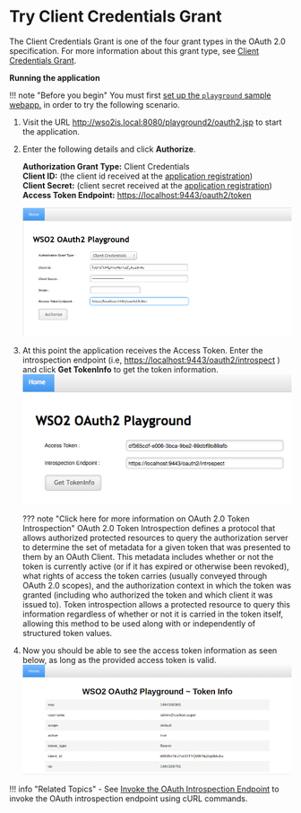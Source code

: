 # Try Client Credentials Grant

The Client Credentials Grant is one of the four grant types in the OAuth
2.0 specification. For more information about this grant type, see
[Client Credentials
Grant](../../learn/client-credentials-grant).

**Running the application**

!!! note "Before you begin" 
    You must first
    [set up the `playground` sample webapp.](../../learn/deploying-the-sample-app/#deploying-the-playground2-webapp)
    in order to try the following scenario.

1.  Visit the URL <http://wso2is.local:8080/playground2/oauth2.jsp> to
    start the application.
2.  Enter the following details and click **Authorize**.

    **Authorization Grant Type:** Client Credentials  
    **Client ID:** (the client id received at the [application
                                    registration](../../learn/deploying-the-sample-app/#configuring-the-service-provider_1))  
    **Client Secret:** (client secret received at the [application
                                    registration](../../learn/deploying-the-sample-app/#configuring-the-service-provider_1))  
    **Access Token Endpoint:** <https://localhost:9443/oauth2/token>

    ![client-credentials-grant](../assets/img/using-wso2-identity-server/client-credentials-grant.png) 

3.  At this point the application receives the Access Token. Enter the
    introspection endpoint (i.e,
    <https://localhost:9443/oauth2/introspect> ) and click **Get
    TokenInfo** to get the token information.  
    ![gettokeninfo](../assets/img/using-wso2-identity-server/gettokeninfo.png)

    ??? note "Click here for more information on OAuth 2.0 Token Introspection"
        OAuth 2.0 Token Introspection defines a protocol that allows
        authorized protected resources to query the authorization server to
        determine the set of metadata for a given token that was presented
        to them by an OAuth Client. This metadata includes whether or not
        the token is currently active (or if it has expired or otherwise
        been revoked), what rights of access the token carries (usually
        conveyed through OAuth 2.0 scopes), and the authorization context in
        which the token was granted (including who authorized the token and
        which client it was issued to). Token introspection allows a
        protected resource to query this information regardless of whether
        or not it is carried in the token itself, allowing this method to be
        used along with or independently of structured token values.

4.  Now you should be able to see the access token information as seen
    below, as long as the provided access token is valid.
    ![client-credentials-token-info](../assets/img/using-wso2-identity-server/client-credentials-token-info.png) 

!!! info "Related Topics"
    -   See [Invoke the OAuth Introspection
        Endpoint](../../learn/invoke-the-oauth-introspection-endpoint)
        to invoke the OAuth introspection endpoint using cURL commands.
